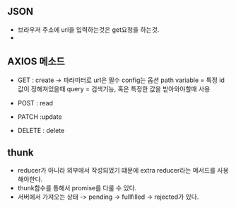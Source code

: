 ## JSON

- 브라우저 주소에 url을 입력하는것은 get요청을 하는것.
-

## AXIOS 메소드

- GET : create -> 파라미터로 url은 필수 config는 옵션
  path variable = 특정 id값이 정해져있을때
  query = 검색기능, 혹은 특정한 값을 받아와야할때 사용

- POST : read
- PATCH :update
- DELETE : delete

## thunk

- reducer가 아니라 외부에서 작성되었기 떄문에
  extra reducer라는 메서드를 사용해야한다.
- thunk함수를 통해서 promise를 다룰 수 있다.
- 서버에서 가져오는 상태 -> pending -> fullfilled -> rejected가 있다.
